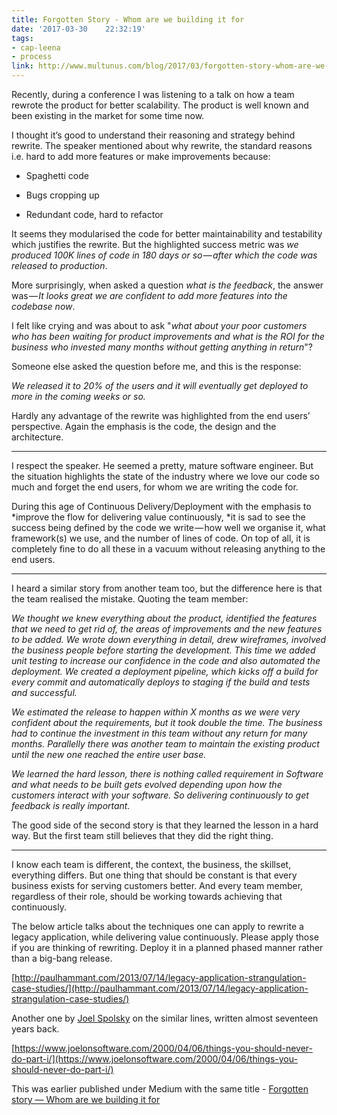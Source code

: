 ```yaml
---
title: Forgotten Story - Whom are we building it for
date: '2017-03-30	 22:32:19'
tags:
- cap-leena
- process
link: http://www.multunus.com/blog/2017/03/forgotten-story-whom-are-we-buildint-it-for/
---
```


Recently, during a conference I was listening to a talk on how a team rewrote the product for better scalability. The product is well known and been existing in the market for some time now.

I thought it’s good to understand their reasoning and strategy behind rewrite. The speaker mentioned about why rewrite, the standard reasons i.e. hard to add more features or make improvements because:

* Spaghetti code

* Bugs cropping up

* Redundant code, hard to refactor

It seems they modularised the code for better maintainability and testability which justifies the rewrite. But the highlighted success metric was *we produced 100K lines of code in 180 days or so — after which the code was released to production*.

More surprisingly, when asked a question *what is the feedback*, the answer was — *It looks great we are confident to add more features into the codebase now*.

I felt like crying and was about to ask "*what about your poor customers who has been waiting for product improvements and what is the ROI for the business who invested many months without getting anything in return*"?

Someone else asked the question before me, and this is the response:

*We released it to 20% of the users and it will eventually get deployed to more in the coming weeks or so.*

Hardly any advantage of the rewrite was highlighted from the end users’ perspective. Again the emphasis is the code, the design and the architecture.

* * *


I respect the speaker. He seemed a pretty, mature software engineer. But the situation highlights the state of the industry where we love our code so much and forget the end users, for whom we are writing the code for.

During this age of Continuous Delivery/Deployment with the emphasis to *improve the flow for delivering value continuously, *it is sad to see the success being defined by the code we write — how well we organise it, what framework(s) we use, and the number of lines of code. On top of all, it is completely fine to do all these in a vacuum without releasing anything to the end users.

* * *


I heard a similar story from another team too, but the difference here is that the team realised the mistake. Quoting the team member:

*We thought we knew everything about the product, identified the features that we need to get rid of, the areas of improvements and the new features to be added. We wrote down everything in detail, drew wireframes, involved the business people before starting the development. This time we added unit testing to increase our confidence in the code and also automated the deployment. We created a deployment pipeline, which kicks off a build for every commit and automatically deploys to staging if the build and tests and successful.*

*We estimated the release to happen within X months as we were very confident about the requirements, but it took double the time. The business had to continue the investment in this team without any return for many months. Parallelly there was another team to maintain the existing product until the new one reached the entire user base.*

*We learned the hard lesson, there is nothing called requirement in Software and what needs to be built gets evolved depending upon how the customers interact with your software. So delivering continuously to get feedback is really important.*

The good side of the second story is that they learned the lesson in a hard way. But the first team still believes that they did the right thing.

* * *


I know each team is different, the context, the business, the skillset, everything differs. But one thing that should be constant is that every business exists for serving customers better. And every team member, regardless of their role, should be working towards achieving that continuously.

The below article talks about the techniques one can apply to rewrite a legacy application, while delivering value continuously. Please apply those if you are thinking of rewriting. Deploy it in a planned phased manner rather than a big-bang release.

[http://paulhammant.com/2013/07/14/legacy-application-strangulation-case-studies/](http://paulhammant.com/2013/07/14/legacy-application-strangulation-case-studies/)

Another one by [Joel Spolsky](https://en.wikipedia.org/wiki/Joel_Spolsky) on the similar lines, written almost seventeen years back.

[https://www.joelonsoftware.com/2000/04/06/things-you-should-never-do-part-i/](https://www.joelonsoftware.com/2000/04/06/things-you-should-never-do-part-i/)

This was earlier published under Medium with the same title - [Forgotten story — Whom are we building it for](https://medium.com/@leenasn/forgotten-story-whom-are-we-building-it-for-af167062a546)


